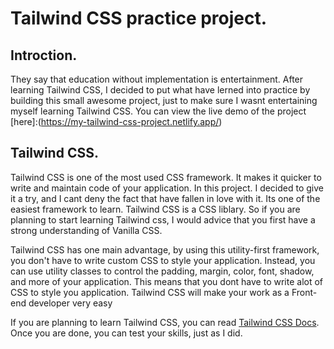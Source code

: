 # Tailwind CSS practice project.

## Introction.
They say that education without implementation is entertainment. After learning Tailwind CSS, I decided to put what have lerned into practice by building this small awesome project, just to make sure I wasnt entertaining myself learning Tailwind CSS. You can view the live demo of the project [here]:(https://my-tailwind-css-project.netlify.app/)

## Tailwind CSS.

Tailwind CSS is one of the most used CSS framework. It makes it quicker to write and maintain code of your application. In this project. I decided to give it a try, and I cant deny the fact that have fallen in love with it. Its one of the easiest framework to learn. Tailwind CSS is a CSS liblary. So if you are planning to start learning Tailwind css, I would advice that you first have a strong understanding of Vanilla CSS. 

Tailwind CSS has one main advantage, by using this utility-first framework, you don't have to write custom CSS to style your application. Instead, you can use utility classes to control the padding, margin, color, font, shadow, and more of your application. This means that you dont have to write alot of CSS to style you application. Tailwind CSS will make your work as a Front-end developer very easy 

If you are planning to learn Tailwind CSS, you can read [Tailwind CSS Docs](https://tailwindcss.com/). Once you are done, you can test your skills, just as I did. 

